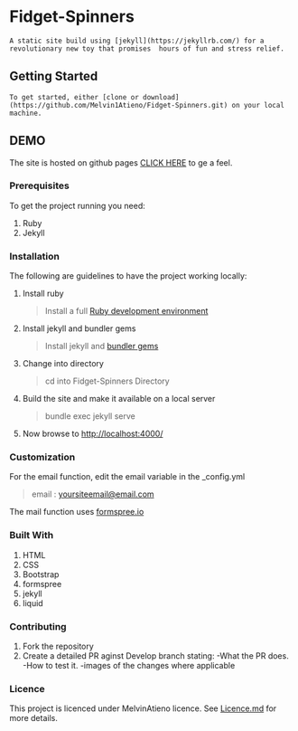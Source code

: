 
# Fidget-Spinners

    A static site build using [jekyll](https://jekyllrb.com/) for a revolutionary new toy that promises  hours of fun and stress relief.

## Getting Started

    To get started, either [clone or download](https://github.com/Melvin1Atieno/Fidget-Spinners.git) on your local machine.

## DEMO

The site is hosted on github pages
[CLICK HERE](https://melvin1atieno.github.io/Fidget-Spinners/) to ge a feel.

### Prerequisites

To get the project running you need:

1. Ruby
2. Jekyll

### Installation

The following are guidelines to have the project working locally:

1. Install ruby
   >Install a full [Ruby development environment](https://jekyllrb.com/docs/installation/) 
2. Install jekyll and bundler gems
   >Install jekyll and [bundler gems](https://jekyllrb.com/docs/ruby-101/#gems)
3. Change into directory
    > cd into Fidget-Spinners Directory
4. Build the site and make it available on a local server
    >bundle exec jekyll serve
6. Now browse to [http://localhost:4000/](http://localhost:4000)

### Customization

For the email function, edit the email variable in the _config.yml
 > email : yoursiteemail@email.com

The mail function uses [formspree.io](https://formspree.io/)

### Built With

1. HTML
2. CSS
3. Bootstrap
4. formspree
5. jekyll
6. liquid

### Contributing

1. Fork the repository
2. Create a detailed PR aginst Develop branch stating:
    -What the PR does.
    -How to test it.
    -images of the changes where applicable

### Licence

This project is licenced under MelvinAtieno licence. See [Licence.md](https://github.com/Melvin1Atieno/Fidget-Spinners/blob/master/licence.md) for more details.